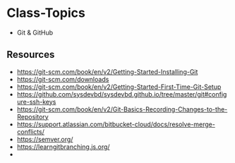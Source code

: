# Class-Topics 
- Git & GitHub


## Resources
- https://git-scm.com/book/en/v2/Getting-Started-Installing-Git
- https://git-scm.com/downloads
- https://git-scm.com/book/en/v2/Getting-Started-First-Time-Git-Setup
- https://github.com/sysdevbd/sysdevbd.github.io/tree/master/git#configure-ssh-keys
- https://git-scm.com/book/en/v2/Git-Basics-Recording-Changes-to-the-Repository
- https://support.atlassian.com/bitbucket-cloud/docs/resolve-merge-conflicts/
- https://semver.org/
- https://learngitbranching.js.org/
- 

